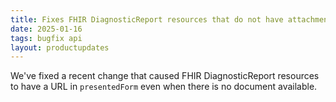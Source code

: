 ```yaml
---
title: Fixes FHIR DiagnosticReport resources that do not have attachments
date: 2025-01-16
tags: bugfix api
layout: productupdates
---
```


We've fixed a recent change that caused FHIR DiagnosticReport resources to have a URL in `presentedForm` even when there
is no document available.
